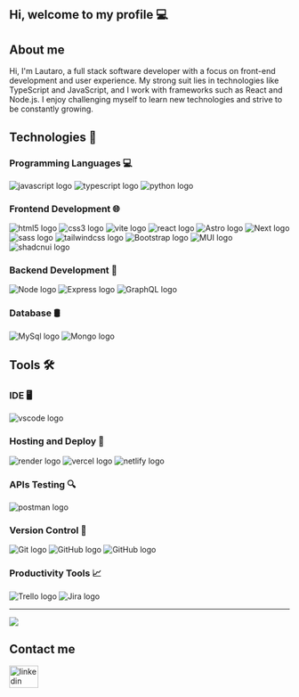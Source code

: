 Hi, welcome to my profile 💻 
-------------

## About me 
Hi, I'm Lautaro, a full stack software developer with a focus on front-end development and user experience. My strong suit lies in technologies like TypeScript and JavaScript, and I work with frameworks such as React and Node.js. I enjoy challenging myself to learn new technologies and strive to be constantly growing.

## Technologies 🚀
### Programming Languages 💻
<div align="left">
  <img src="https://img.shields.io/badge/JavaScript-323330?style=for-the-badge&logo=javascript&logoColor=F7DF1E" alt="javascript logo"  />
  <img src="https://img.shields.io/badge/TypeScript-007ACC?style=for-the-badge&logo=typescript&logoColor=white" alt="typescript logo"  />
  <img src="https://img.shields.io/badge/Python-FFD43B?style=for-the-badge&logo=python&logoColor=blue" alt="python logo"  />
</div>

### Frontend Development 🌐

<div align="left">
  <img src="https://img.shields.io/badge/HTML5-E34F26?style=for-the-badge&logo=html5&logoColor=white" alt="html5 logo"  />
  <img src="https://img.shields.io/badge/CSS3-1572B6?style=for-the-badge&logo=css3&logoColor=white" alt="css3 logo"  />
  <img src="https://img.shields.io/badge/Vite-B73BFE?style=for-the-badge&logo=vite&logoColor=FFD62E" alt="vite logo"  />
  <img src="https://img.shields.io/badge/React-20232A?style=for-the-badge&logo=react&logoColor=61DAFB" alt="react logo"  />
  <img src="https://img.shields.io/badge/Astro-0C1222?style=for-the-badge&logo=astro&logoColor=FDFDFE" alt="Astro logo"  />
  <img src="https://img.shields.io/badge/next%20js-000000?style=for-the-badge&logo=nextdotjs&logoColor=white" alt="Next logo"  />
   <img src="https://img.shields.io/badge/Sass-CC6699?style=for-the-badge&logo=sass&logoColor=white" alt="sass logo"  />
  <img src="https://img.shields.io/badge/Tailwind_CSS-38B2AC?style=for-the-badge&logo=tailwind-css&logoColor=white" alt="tailwindcss logo"  />
  <img src="https://img.shields.io/badge/Bootstrap-563D7C?style=for-the-badge&logo=bootstrap&logoColor=white" alt="Bootstrap logo"  />
  <img src="https://img.shields.io/badge/Material%20UI-007FFF?style=for-the-badge&logo=mui&logoColor=white" alt="MUI logo"  />
  <img src="https://img.shields.io/badge/shadcn%2Fui-000000?style=for-the-badge&logo=shadcnui&logoColor=white" alt="shadcnui logo"  />
</div>

### Backend Development 🔧

<div align="left">
  <img src="https://img.shields.io/badge/Node%20js-339933?style=for-the-badge&logo=nodedotjs&logoColor=white" alt="Node logo"  />
  <img src="https://img.shields.io/badge/Express%20js-000000?style=for-the-badge&logo=express&logoColor=white" alt="Express logo"  />
  <img src="https://img.shields.io/badge/GraphQl-E10098?style=for-the-badge&logo=graphql&logoColor=white" alt="GraphQL logo"  />
</div>
 
### Database 🛢️
 
<div align="left">
  <img src="https://img.shields.io/badge/MySQL-005C84?style=for-the-badge&logo=mysql&logoColor=white" alt="MySql logo"  />
  <img src="https://img.shields.io/badge/MongoDB-4EA94B?style=for-the-badge&logo=mongodb&logoColor=white" alt="Mongo logo"  />
</div>

## Tools 🛠️

### IDE 🖥️

<div align="left">
  <img src="https://img.shields.io/badge/VSCode-0078D4?style=for-the-badge&logo=visual%20studio%20code&logoColor=white" alt="vscode logo"  />
</div>

### Hosting and Deploy 🚀

<div align="left">
  <img src="https://img.shields.io/badge/Render-46E3B7?style=for-the-badge&logo=render&logoColor=white" alt="render logo"  />
  <img src="https://img.shields.io/badge/Vercel-000000?style=for-the-badge&logo=vercel&logoColor=white" alt="vercel logo"  />
  <img src="https://img.shields.io/badge/Netlify-00C7B7?style=for-the-badge&logo=netlify&logoColor=white" alt="netlify logo"  />
</div>

### APIs Testing 🔍
<div align="left">
  <img src="https://img.shields.io/badge/Postman-FF6C37?style=for-the-badge&logo=Postman&logoColor=white" alt="postman logo"  />
</div>

### Version Control 🔄
<div align="left">
  <img src="https://img.shields.io/badge/Git-F05032?style=for-the-badge&logo=git&logoColor=white" alt="Git logo" />
  <img src="https://img.shields.io/badge/GitHub-181717?style=for-the-badge&logo=github&logoColor=white" alt="GitHub logo" />
  <img src="https://img.shields.io/badge/GitLab-181717?style=for-the-badge&logo=gitLab&logoColor=white" alt="GitHub logo" />
</div>

### Productivity Tools 📈
<div align="left">
  <img src="https://img.shields.io/badge/Trello-0079BF?style=for-the-badge&logo=trello&logoColor=white" alt="Trello logo" />
  <img src="https://img.shields.io/badge/Jira-0052CC?style=for-the-badge&logo=jira&logoColor=white" alt="Jira logo" />
</div>

-------------

![](https://github-readme-stats.vercel.app/api/top-langs/?username=Lautaro-R-collins&theme=react&hide_border=false&include_all_commits=true&count_private=true&layout=compact)


## Contact me
<div align="left">
  <a href="https://www.linkedin.com/in/lautaro-rodr%C3%ADguez-collins-40505624a/" target="_blank">
    <img src="https://raw.githubusercontent.com/maurodesouza/profile-readme-generator/master/src/assets/icons/social/linkedin/default.svg" width="52" height="40" alt="linkedin logo"  />
  </a>
</div>

###

